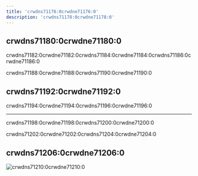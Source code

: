 ```yaml
---
title: 'crwdns71176:0crwdne71176:0'
description: 'crwdns71178:0crwdne71178:0'
---
```



## crwdns71180:0crwdne71180:0

crwdns71182:0crwdne71182:0crwdns71184:0crwdne71184:0crwdns71186:0crwdne71186:0

crwdns71188:0crwdne71188:0crwdns71190:0crwdne71190:0

## crwdns71192:0crwdne71192:0

crwdns71194:0crwdne71194:0crwdns71196:0crwdne71196:0

---

crwdns71198:0crwdne71198:0crwdns71200:0crwdne71200:0

crwdns71202:0crwdne71202:0crwdns71204:0crwdne71204:0

## crwdns71206:0crwdne71206:0

![crwdns71210:0crwdne71210:0](crwdns71208:0crwdne71208:0)
